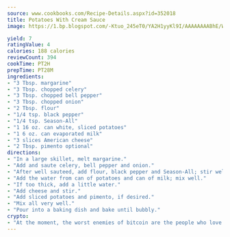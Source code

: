 ```yaml
---
source: www.cookbooks.com/Recipe-Details.aspx?id=352018
title: Potatoes With Cream Sauce
image: https://1.bp.blogspot.com/-Ktuo_245eT0/YA2H1yyKl9I/AAAAAAAABhE/WMoqSq2tWOcgMkPaLYZ-49h8pVDUUwFCQCLcBGAsYHQ/s307/5.png

yield: 7
ratingValue: 4
calories: 188 calories
reviewCount: 394
cookTime: PT2H
prepTime: PT28M
ingredients:
- "3 Tbsp. margarine"
- "3 Tbsp. chopped celery"
- "3 Tbsp. chopped bell pepper"
- "3 Tbsp. chopped onion"
- "2 Tbsp. flour"
- "1/4 tsp. black pepper"
- "1/4 tsp. Season-All"
- "1 16 oz. can white, sliced potatoes"
- "1 6 oz. can evaporated milk"
- "3 slices American cheese"
- "2 Tbsp. pimento optional"
directions:
- "In a large skillet, melt margarine."
- "Add and saute celery, bell pepper and onion."
- "After well sauteed, add flour, black pepper and Season-All; stir well."
- "Add the water from can of potatoes and can of milk; mix well."
- "If too thick, add a little water."
- "Add cheese and stir."
- "Add sliced potatoes and pimento, if desired."
- "Mix all very well."
- "Pour into a baking dish and bake until bubbly."
crypto:
- "At the moment, the worst enemies of bitcoin are the people who love bitcoin."
---
```

